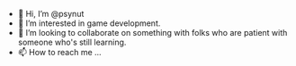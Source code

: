 - 👋 Hi, I’m @psynut
- 👀 I’m interested in game development.
- 💞️ I’m looking to collaborate on something with folks who are patient with someone who's still learning.
- 📫 How to reach me ...

<!---
psynut/psynut is a ✨ special ✨ repository because its `README.md` (this file) appears on your GitHub profile.
You can click the Preview link to take a look at your changes.
--->
